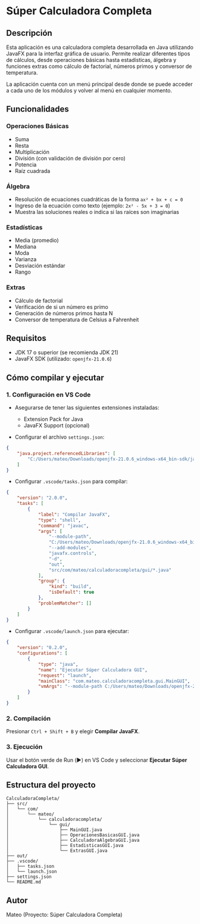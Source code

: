 # Súper Calculadora Completa

## Descripción

Esta aplicación es una calculadora completa desarrollada en Java utilizando JavaFX para la interfaz gráfica de usuario. Permite realizar diferentes tipos de cálculos, desde operaciones básicas hasta estadísticas, álgebra y funciones extras como cálculo de factorial, números primos y conversor de temperatura.

La aplicación cuenta con un menú principal desde donde se puede acceder a cada uno de los módulos y volver al menú en cualquier momento.

## Funcionalidades

### Operaciones Básicas
- Suma
- Resta
- Multiplicación
- División (con validación de división por cero)
- Potencia
- Raíz cuadrada

### Álgebra
- Resolución de ecuaciones cuadráticas de la forma `ax² + bx + c = 0`
- Ingreso de la ecuación como texto (ejemplo: `2x² - 5x + 3 = 0`)
- Muestra las soluciones reales o indica si las raíces son imaginarias

### Estadísticas
- Media (promedio)
- Mediana
- Moda
- Varianza
- Desviación estándar
- Rango

### Extras
- Cálculo de factorial
- Verificación de si un número es primo
- Generación de números primos hasta N
- Conversor de temperatura de Celsius a Fahrenheit

## Requisitos

- JDK 17 o superior (se recomienda JDK 21)
- JavaFX SDK (utilizado: `openjfx-21.0.6`)

## Cómo compilar y ejecutar

### 1. Configuración en VS Code

- Asegurarse de tener las siguientes extensiones instaladas:
  - Extension Pack for Java
  - JavaFX Support (opcional)

- Configurar el archivo `settings.json`:

```json
{
    "java.project.referencedLibraries": [
        "C:/Users/mateo/Downloads/openjfx-21.0.6_windows-x64_bin-sdk/javafx-sdk-21.0.6/lib/*.jar"
    ]
}
```

- Configurar `.vscode/tasks.json` para compilar:

```json
{
    "version": "2.0.0",
    "tasks": [
        {
            "label": "Compilar JavaFX",
            "type": "shell",
            "command": "javac",
            "args": [
                "--module-path",
                "C:/Users/mateo/Downloads/openjfx-21.0.6_windows-x64_bin-sdk/javafx-sdk-21.0.6/lib",
                "--add-modules",
                "javafx.controls",
                "-d",
                "out",
                "src/com/mateo/calculadoracompleta/gui/*.java"
            ],
            "group": {
                "kind": "build",
                "isDefault": true
            },
            "problemMatcher": []
        }
    ]
}
```

- Configurar `.vscode/launch.json` para ejecutar:

```json
{
    "version": "0.2.0",
    "configurations": [
        {
            "type": "java",
            "name": "Ejecutar Súper Calculadora GUI",
            "request": "launch",
            "mainClass": "com.mateo.calculadoracompleta.gui.MainGUI",
            "vmArgs": "--module-path C:/Users/mateo/Downloads/openjfx-21.0.6_windows-x64_bin-sdk/javafx-sdk-21.0.6/lib --add-modules javafx.controls"
        }
    ]
}
```

### 2. Compilación

Presionar `Ctrl + Shift + B` y elegir **Compilar JavaFX**.

### 3. Ejecución

Usar el botón verde de Run (▶️) en VS Code y seleccionar **Ejecutar Súper Calculadora GUI**.

## Estructura del proyecto

```
CalculadoraCompleta/
├── src/
│   └── com/
│       └── mateo/
│           └── calculadoracompleta/
│               └── gui/
│                   ├── MainGUI.java
│                   ├── OperacionesBasicasGUI.java
│                   ├── CalculadoraAlgebraGUI.java
│                   ├── EstadisticasGUI.java
│                   └── ExtrasGUI.java
├── out/
├── .vscode/
│   ├── tasks.json
│   └── launch.json
├── settings.json
└── README.md
```

## Autor

Mateo (Proyecto: Súper Calculadora Completa)
